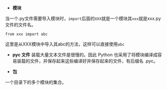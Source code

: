 - **模块**

当一个.py文件需要导入模块时，`import`后面的`XXX`就是一个模块其`xxx`就是xxx.py文件的文件名。

	from xxx import abc
	
这里是从XXX模块中导入其abc的方法，这样可以直接使用`abc`
  
-   **pyc 文件**
装载大量文本文件是很慢的。因此 Python 也采用了将模块编译成容易装载的文件，并保存起来这些编译好并保存起来的文件，有后缀名 .pyc。

-   **包**

一个目录下的多个模块的集合。
